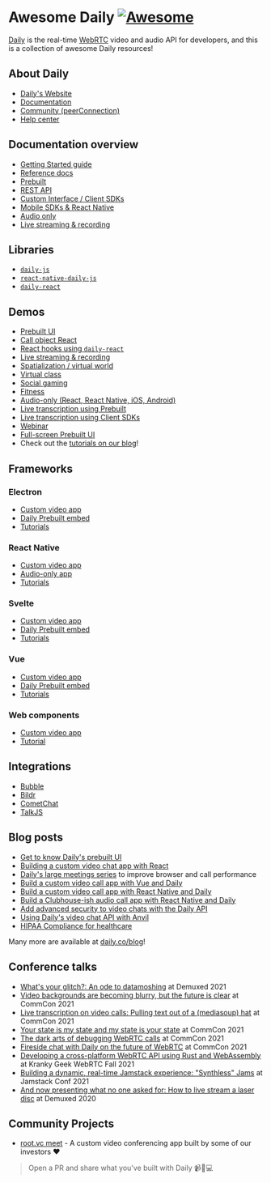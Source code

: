# Awesome Daily [![Awesome](https://awesome.re/badge.svg)](https://awesome.re)

[Daily](https://daily.co) is the real-time [WebRTC](https://webrtc.org/) video and audio API for developers, and this is a collection of awesome Daily resources!

## About Daily

- [Daily's Website](https://daily.co)
- [Documentation](https://docs.daily.co)
- [Community (peerConnection)](https://community.daily.co/)
- [Help center](https://help.daily.co/en/)

## Documentation overview

- [Getting Started guide](https://docs.daily.co/get-started)
- [Reference docs](https://docs.daily.co/reference)
- [Prebuilt](https://docs.daily.co/guides/products/prebuilt)
- [REST API](https://docs.daily.co/reference/rest-api)
- [Custom Interface / Client SDKs](https://docs.daily.co/guides/products/call-object)
- [Mobile SDKs & React Native](https://docs.daily.co/guides/products/mobile)
- [Audio only](https://docs.daily.co/guides/products/audio-only)
- [Live streaming & recording](https://docs.daily.co/guides/products/live-streaming-recording)

## Libraries

- [`daily-js`](https://github.com/daily-co/daily-js)
- [`react-native-daily-js`](https://github.com/daily-co/react-native-daily-js)
- [`daily-react`](https://github.com/daily-co/daily-react)

## Demos

- [Prebuilt UI](https://github.com/daily-demos/prebuilt-ui)
- [Call object React](https://github.com/daily-demos/call-object-react)
- [React hooks using `daily-react`](https://github.com/daily-demos/custom-video-daily-react-hooks)
- [Live streaming & recording](https://github.com/daily-demos/live-streaming-recording-demo/)
- [Spatialization / virtual world](https://github.com/daily-demos/spatialization)
- [Virtual class](https://github.com/daily-demos/virtual-class-demo)
- [Social gaming](https://github.com/daily-demos/modern-wordfare)
- [Fitness](https://github.com/daily-demos/examples/tree/main/custom/fitness-demo)
- [Audio-only (React, React Native, iOS, Android)](https://github.com/daily-demos/party-line)
- [Live transcription using Prebuilt](https://github.com/daily-demos/prebuilt-transcription)
- [Live transcription using Client SDKs](https://github.com/daily-demos/examples/tree/main/custom/live-transcription)
- [Webinar](https://github.com/daily-demos/webinar)
- [Full-screen Prebuilt UI](https://github.com/daily-demos/fullscreen-prebuilt-ui)
- Check out the [tutorials on our blog](https://www.daily.co/blog/tag/code-tutorials/)!

## Frameworks

### Electron

- [Custom video app](https://github.com/daily-demos/electron-overlay)
- [Daily Prebuilt embed](https://github.com/daily-demos/electron-prebuilt)
- [Tutorials](https://www.daily.co/blog/tag/electron/)

### React Native

- [Custom video app](https://github.com/daily-co/react-native-daily-js-playground)
- [Audio-only app](https://github.com/daily-demos/party-line/tree/main/react-native)
- [Tutorials](https://www.daily.co/blog/tag/mobile/)

### Svelte

- [Custom video app](https://github.com/daily-demos/svelte-call-object)
- [Daily Prebuilt embed](https://github.com/daily-demos/svelte-daily-prebuilt)
- [Tutorials](https://www.daily.co/blog/tag/svelte/)

### Vue

- [Custom video app](https://github.com/daily-demos/vue-call-object)
- [Daily Prebuilt embed](https://github.com/daily-demos/vue-daily-prebuilt)
- [Tutorials](https://www.daily.co/blog/tag/vue/)

### Web components

- [Custom video app](https://github.com/daily-demos/web-components)
- [Tutorial](https://www.daily.co/blog/build-a-custom-video-chat-using-daily-and-web-components/)

## Integrations

- [Bubble](https://www.youtube.com/watch?v=jQGVUxl9WV4&embeds_euri=https%3A%2F%2Fdocs.daily.co%2F&source_ve_path=MjM4NTE&feature=emb_title)
- [Bildr](https://www.youtube.com/watch?v=8PBTURhqgQE&feature=emb_title)
- [CometChat](https://www.daily.co/blog/daily-cometchat-integrate-rich-video-voice-and-chat-in-minutes/)
- [TalkJS](https://github.com/daily-demos/chat-integrations/tree/main/talk-js)

## Blog posts

- [Get to know Daily's prebuilt UI](https://www.daily.co/blog/prebuilt-ui/)
- [Building a custom video chat app with React](https://www.daily.co/blog/building-a-custom-video-chat-app-with-react/)
- [Daily's large meetings series](https://www.daily.co/blog/tag/large-meeting-series/) to improve browser and call performance
- [Build a custom video call app with Vue and Daily](https://www.daily.co/blog/custom-video-chat-app-with-daily-and-vue/)
- [Build a custom video call app with React Native and Daily](https://www.daily.co/blog/build-a-mobile-video-chat-app-with-dailys-react-native-javascript-library/)
- [Build a Clubhouse-ish audio call app with React Native and Daily](https://www.daily.co/blog/build-your-own-audio-only-clubhouse-clone-app-with-dailys-react-native-library/)
- [Add advanced security to video chats with the Daily API](https://www.daily.co/blog/add-advanced-security-features-to-video-chats-with-the-daily-api/)
- [Using Daily's video chat API with Anvil](https://anvil.works/articles/daily-co-video-chat)
- [HIPAA Compliance for healthcare](https://docs.daily.co/guides/privacy-and-security/hipaa)

Many more are available at [daily.co/blog](https://daily.co/blog)!

## Conference talks

- [What's your glitch?: An ode to datamoshing](https://www.youtube.com/watch?v=Qtia43DGSrY) at Demuxed 2021
- [Video backgrounds are becoming blurry, but the future is clear](https://www.youtube.com/watch?v=yuUbVQdTRZQA) at CommCon 2021
- [Live transcription on video calls: Pulling text out of a (mediasoup) hat](https://www.youtube.com/watch?v=Ve7hazOGzjM) at CommCon 2021
- [Your state is my state and my state is your state](https://www.youtube.com/watch?v=Q-XqEnScaf0) at CommCon 2021
- [The dark arts of debugging WebRTC calls](https://www.youtube.com/watch?v=Otcv3ZqWkn4) at CommCon 2021
- [Fireside chat with Daily on the future of WebRTC](https://www.youtube.com/watch?v=mzhIrwTWsCw) at CommCon 2021
- [Developing a cross-platform WebRTC API using Rust and WebAssembly](https://www.youtube.com/watch?v=rjbxhv_U9tw) at Kranky Geek WebRTC Fall 2021
- [Building a dynamic, real-time Jamstack experience: "Synthless" Jams](https://www.youtube.com/watch?v=zP5ISItmqXk) at Jamstack Conf 2021
- [And now presenting what no one asked for: How to live stream a laser disc](https://www.youtube.com/watch?v=DuYakl4uHMg) at Demuxed 2020

## Community Projects

- [root.vc meet](https://github.com/rootvc/meet) - A custom video conferencing app built by some of our investors ❤

> Open a PR and share what you've built with Daily 📹🎤💻
